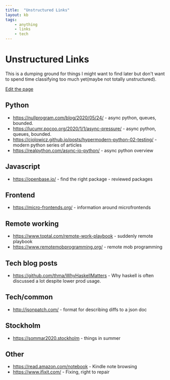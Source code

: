 ```yaml
---
title:  "Unstructured Links"
layout: kb
tags:
    - anything
    - links
    - tech
---
```

# Unstructured Links

This is a dumping ground for things I might want to find later but don't want to spend time classifying too much
yet(maybe not totally unstructured).

[Edit the page](https://github.com/meadsteve/meadsteve.github.io/edit/master/_knowledgebase/unstructured_links.md)

## Python

* https://nullprogram.com/blog/2020/05/24/ - async python, queues, bounded.
* https://lucumr.pocoo.org/2020/1/1/async-pressure/  - async python, queues, bounded.
* https://cjolowicz.github.io/posts/hypermodern-python-02-testing/ - modern python series of articles
* https://realpython.com/async-io-python/ - async python overview

## Javascript
* https://openbase.io/ - find the right package - reviewed packages

## Frontend
* https://micro-frontends.org/ - information around microfrontends

## Remote working
* https://www.toptal.com/remote-work-playbook - suddenly remote playbook
* https://www.remotemobprogramming.org/ - remote mob programming 

## Tech blog posts
* https://github.com/thma/WhyHaskellMatters - Why haskell is often discussed a lot despite lower prod usage.

## Tech/common
* http://jsonpatch.com/ - format for describing diffs to a json doc

## Stockholm
* https://sommar2020.stockholm - things in summer

## Other
* https://read.amazon.com/notebook - Kindle note browsing
* https://www.ifixit.com/ - Fixing, right to repair
